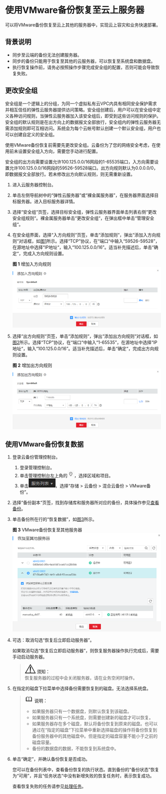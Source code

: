 # 使用VMware备份恢复至云上服务器<a name="cbr_03_0078"></a>

可以将VMware备份恢复至云上其他的服务器中，实现云上容灾和业务快速部署。

## 背景说明<a name="zh-cn_topic_0160754601_section3894151612319"></a>

-   同步至云端的备份无法创建服务器。
-   同步的备份只能用于恢复至其他的云服务器，可以恢复至系统盘和数据盘。
-   执行恢复操作前，请务必按照操作步骤完成安全组的配置，否则可能会导致恢复失败。

## 更改安全组<a name="section86132724315"></a>

安全组是一个逻辑上的分组，为同一个虚拟私有云VPC内具有相同安全保护需求并相互信任的弹性云服务器提供访问策略。安全组创建后，用户可以在安全组中定义各种访问规则，当弹性云服务器加入该安全组后，即受到这些访问规则的保护。安全组的默认规则是在出方向上的数据报文全部放行，安全组内的弹性云服务器无需添加规则即可互相访问。系统会为每个云帐号默认创建一个默认安全组，用户也可以创建自定义的安全组。

使用VMware备份恢复前需要先更改安全组。云备份为了您的网络安全考虑，在使用前未设置安全组入方向，需要您手动进行配置。

安全组的出方向需要设置允许100.125.0.0/16网段的1-65535端口，入方向需要设置允许100.125.0.0/16网段的59526-59528端口。出方向规则默认为0.0.0.0/0，即数据报文全部放行。若未修改出方向默认规则，则无需重新设置。

1.  进入云服务器控制台。
2.  单击左侧导航树中的“弹性云服务器”或“裸金属服务器”，在服务器界面选择目标服务器。进入目标服务器详情。
3.  选择“安全组“页签，选择目标安全组，弹性云服务器界面单击列表右侧“更改安全组规则“。裸金属服务器单击“更改安全组“，在弹出框中单击“管理安全组“。
4.  在安全组界面，选择“入方向规则“页签，单击“添加规则“，弹出“添加入方向规则“对话框，如[图1](#fig325675335215)所示。选择“TCP”协议，在“端口“中输入“59526-59528”，在源地址中选择“IP地址“，输入“100.125.0.0/16”。适当补充描述后，单击“确定“，完成入方向规则设置。

    **图 1**  增加入方向规则<a name="fig325675335215"></a>  
    ![](figures/增加入方向规则.png "增加入方向规则")

5.  选择“出方向规则“页签，单击“添加规则“，弹出“添加出方向规则“对话框，如[图2](#fig12673419116)所示。选择“TCP”协议，在“端口“中输入“1-65535”，在源地址中选择“IP地址“，输入“100.125.0.0/16”。适当补充描述后，单击“确定“，完成出方向规则设置。

    **图 2**  增加出方向规则<a name="fig12673419116"></a>  
    ![](figures/增加出方向规则.png "增加出方向规则")


## 使用VMware备份恢复数据<a name="section17372011145014"></a>

1.  登录云备份管理控制台。
    1.  登录管理控制台。
    2.  单击管理控制台左上角的![](figures/icon-region.png)，选择区域和项目。
    3.  单击![](figures/icon-list.png)，选择“存储 \> 云备份 \> 混合云备份 \> VMware备份”。

2.  选择“备份副本“页签，找到存储库和服务器所对应的备份，具体操作参见[查看备份](https://support.huaweicloud.com/usermanual-cbr/cbr_03_0013.html)。
3.  单击备份所在行的“恢复数据”，如[图3](#zh-cn_topic_0160754601_fig65211231152210)所示。

    **图 3**  VMware备份恢复至其他服务器<a name="zh-cn_topic_0160754601_fig65211231152210"></a>  
    ![](figures/VMware备份恢复至其他服务器.png "VMware备份恢复至其他服务器")

4.  可选：取消勾选“恢复后立即启动服务器”。

    如果取消勾选“恢复后立即启动服务器”，则恢复服务器操作执行完成后，需要手动启动服务器。

    >![](public_sys-resources/icon-notice.gif) **须知：**   
    >恢复服务器的过程中会关闭服务器，请在业务空闲时操作。  

5.  在指定的磁盘下拉菜单中选择备份需要恢复到的磁盘。无法选择系统盘。

    >![](public_sys-resources/icon-note.gif) **说明：**   
    >-   如果服务器只有一个数据盘，则默认恢复到该磁盘。  
    >-   如果服务器只有一个系统盘，则需要创建新的磁盘才可以恢复。  
    >-   如果服务器存在多个磁盘，默认将备份恢复到原来的磁盘。也可以通过在“指定的磁盘“下拉菜单中重新选择磁盘的操作将备份恢复到备份服务器中的其他磁盘中。但是指定的磁盘容量不能小于之前的磁盘容量。  
    >-   备份的数据盘的数据，不能恢复到系统盘中。  

6.  单击“确定”，并确认备份恢复是否成功。

    您可以在备份列表中，查看备份恢复的执行状态。直到备份的“备份状态”恢复为“可用”，并且“任务状态“中没有新增失败的恢复任务时，表示恢复成功。

    查看恢复失败的任务请参见[处理任务](https://support.huaweicloud.com/usermanual-cbr/cbr_03_0035.html)。


